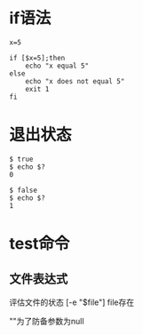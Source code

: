 
# if语法
```
x=5

if [$x=5];then
    echo "x equal 5"
else
    echo "x does not equal 5"
    exit 1
fi
```

# 退出状态
```
$ true
$ echo $?
0

$ false
$ echo $?
1
```

# test命令
## 文件表达式
评估文件的状态
[-e "$file"] file存在

""为了防备参数为null
##